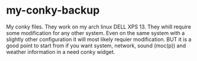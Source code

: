 # my-conky-backup
My conky files. They work on my arch linux DELL XPS 13. 
They whill require some modification for any other system. 
Even on the same system with a slightly other configuration it will most likely requier modification. 
BUT it is a good point to start from if you want system, network, sound (moc(p)) and weather information in a need conky widget.
